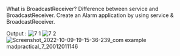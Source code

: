 What is BroadcastReceiver? Difference between service and BroadcastReceiver. Create an Alarm application by using service & BroadcastReceiver.

Output :
![7 1](https://user-images.githubusercontent.com/112237821/196905828-c1df3d62-c60a-434c-879e-51036fd6a12e.jpg)
![7 2](https://user-images.githubusercontent.com/112237821/196905837-868e17e4-c9f8-46a7-a7b3-8b60eb231f87.jpg)
![Screenshot_2022-10-09-19-15-36-239_com example madpractical_7_20012011146](https://user-images.githubusercontent.com/112237821/196905850-1e5d2644-9b72-478f-8419-de73fc3d0bae.jpg)
